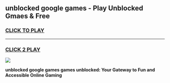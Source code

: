 
## unblocked google games - Play Unblocked Gmaes & Free
<h3>
<a href="https://premium.freeplayer.one?title=unblocked_google_games&ref=20F">CLICK TO PLAY</a></h3>
<hr>

<h3>
<a href="https://premium.freeplayer.one?title=unblocked_google_games&ref=20F">CLICK 2 PLAY</a>
  
</h3>

<a href="https://premium.freeplayer.one?title=unblocked_google_games&ref=20F/"><img src="https://clearcache.store/games.png"></a>


**unblocked google games games unblocked: Your Gateway to Fun and Accessible Online Gaming**
